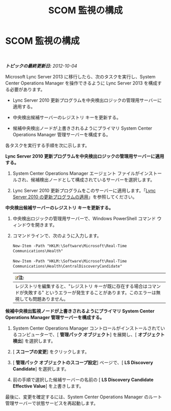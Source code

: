 ﻿---
title: SCOM 監視の構成
TOCTitle: SCOM 監視の構成
ms:assetid: 4003d225-2a33-448c-abd9-571750661140
ms:mtpsurl: https://technet.microsoft.com/ja-jp/library/JJ688033(v=OCS.15)
ms:contentKeyID: 49886928
ms.date: 05/19/2016
mtps_version: v=OCS.15
ms.translationtype: HT
---

# SCOM 監視の構成

 

_**トピックの最終更新日:** 2012-10-04_

Microsoft Lync Server 2013 に移行したら、次のタスクを実行し、System Center Operations Manager を操作できるように Lync Server 2013 を構成する必要があります。

  - Lync Server 2010 更新プログラムを中央検出ロジックの管理用サーバーに適用する。

  - 中央検出候補サーバーのレジストリ キーを更新する。

  - 候補中央検出ノードが上書きされるようにプライマリ System Center Operations Manager 管理サーバーを構成する。

各タスクを実行する手順を次に示します。

**Lync Server 2010 更新プログラムを中央検出ロジックの管理用サーバーに適用する。**

1.  System Center Operations Manager エージェント ファイルがインストールされ、候補検出ノードとして構成されているサーバーを選択します。

2.  Lync Server 2010 更新プログラムをこのサーバーに適用します。「[Lync Server 2010 の更新プログラムの適用](apply-lync-server-2010-updates.md)」を参照してください。

**中央検出候補サーバーのレジストリ キーを更新する。**

1.  中央検出ロジックの管理用サーバーで、Windows PowerShell コマンド ウィンドウを開きます。

2.  コマンドラインで、次のように入力します。
    
        New-Item -Path "HKLM:\Software\Microsoft\Real-Time Communications\Health"
    
        New-Item -Path "HKLM:\Software\Microsoft\Real-Time Communications\Health\CentralDiscoveryCandidate"
    
    <table>
    <thead>
    <tr class="header">
    <th><img src="images/Gg412781.note(OCS.15).gif" title="note" alt="note" />注:</th>
    </tr>
    </thead>
    <tbody>
    <tr class="odd">
    <td>レジストリを編集すると、&quot;レジストリ キーが既に存在する場合はコマンドが失敗する&quot; というエラーが発生することがあります。このエラーは無視しても問題ありません。</td>
    </tr>
    </tbody>
    </table>


**候補中央検出監視ノードが上書きされるようにプライマリ System Center Operations Manager 管理サーバーを構成する。**

1.  System Center Operations Manager コントロールがインストールされているコンピューターで、\[ **管理パック オブジェクト**\] を展開し、\[ **オブジェクト検出**\] を選択します。

2.  \[ **スコープの変更**\] をクリックします。

3.  \[ **管理パック オブジェクトのスコープ設定**\] ページで、\[ **LS Discovery Candidate**\] を選択します。

4.  前の手順で選択した候補サーバーの名前の \[ **LS Discovery Candidate Effective Value**\] を上書きします。

最後に、変更を確定するには、System Center Operations Manager のルート管理サーバーで状態サービスを再起動します。

